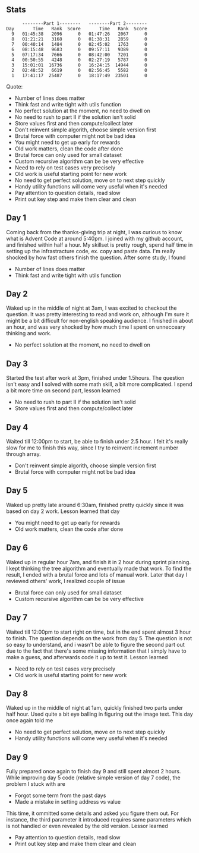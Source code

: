 ## Stats

```
      --------Part 1--------   --------Part 2--------
Day       Time   Rank  Score       Time   Rank  Score
  9   01:45:38   2096      0   01:47:26   2067      0
  8   01:21:21   3168      0   01:38:31   2859      0
  7   00:40:14   1484      0   02:45:02   1763      0
  6   08:15:48   9683      0   09:57:11   9389      0
  5   07:17:34   7666      0   08:42:00   7201      0
  4   00:50:55   4248      0   02:27:19   5787      0
  3   15:01:01  16736      0   16:24:15  14944      0
  2   02:48:52   6619      0   02:56:45   5582      0
  1   17:41:17  25487      0   18:17:49  23501      0
```

Quote: 

- Number of lines does matter
- Think fast and write tight with utils function
- No perfect solution at the moment, no need to dwell on
- No need to rush to part II if the solution isn't solid 
- Store values first and then compute/collect later
- Don't reinvent simple algorith, choose simple version first
- Brutal force with computer might not be bad idea
- You might need to get up early for rewards
- Old work matters, clean the code after done
- Brutal force can only used for small dataset
- Custom recursive algorithm can be be very effective
- Need to rely on test cases very precisely
- Old work is useful starting point for new work
- No need to get perfect solution, move on to next step quickly
- Handy utility functions will come very useful when it's needed
- Pay attention to question details, read slow
- Print out key step and make them clear and clean

## Day 1

Coming back from the thanks-giving trip at night, I was curious to know what is Advent Code at around 5:40pm. I joined with my github account, and finished within half a hour. My skillset is pretty rough, spend half time in setting up the infrastracture code, ex. copy and paste data. I'm really shocked by how fast others finish the question. After some study, I found

- Number of lines does matter
- Think fast and write tight with utils function

## Day 2

Waked up in the middle of night at 3am, I was excited to checkout the question. It was pretty interesting to read and work on, although I'm sure it might be a bit difficult for non-english speaking audience. I finished in about an hour, and was very shocked by how much time I spent on unnecceary thinking and work.

- No perfect solution at the moment, no need to dwell on

## Day 3

Started the test after work at 3pm, finished under 1.5hours. The question isn't easy and I solved with some math skill, a bit more complicated. I spend a bit more time on second part, lesson learned

- No need to rush to part II if the solution isn't solid 
- Store values first and then compute/collect later

## Day 4

Waited till 12:00pm to start, be able to finish under 2.5 hour. I felt it's really slow for me to finish this way, since I try to reinvent increment number through array.

- Don't reinvent simple algorith, choose simple version first
- Brutal force with computer might not be bad idea

## Day 5

Waked up pretty late around 6:30am, finished pretty quickly since it was based on day 2 work. Lesson learned that day

- You might need to get up early for rewards
- Old work matters, clean the code after done

## Day 6

Waked up in regular hour 7am, and finish it in 2 hour during sprint planning. I kept thinking the tree algorithm and eventually made that work. To find the result, I ended with a brutal force and lots of manual work. Later that day I reviewed others' work, I realized couple of issue

- Brutal force can only used for small dataset
- Custom recursive algorithm can be be very effective

## Day 7

Waited till 12:00pm to start right on time, but in the end spent almost 3 hour to finish. The question depends on the work from day 5. The question is not so easy to understand, and i wasn't be able to figure the second part out due to the fact that there's some missing information that I simply have to make a guess, and afterwards code it up to test it. Lesson learned

- Need to rely on test cases very precisely
- Old work is useful starting point for new work

## Day 8

Waked up in the middle of night at 1am, quickly finished two parts under half hour. Used quite a bit eye balling in figuring out the image text. This day once again told me 

- No need to get perfect solution, move on to next step quickly
- Handy utility functions will come very useful when it's needed

## Day 9

Fully prepared once again to finish day 9 and still spent almost 2 hours. While improving day 5 code (relative simple version of day 7 code), the problem I stuck with are

- Forgot some term from the past days
- Made a mistake in setting address vs value

This time, it ommitted some details and asked you figure them out. For instance, the third parameter it introduced requires same parameters which is not handled or even revealed by the old version. Lessor learned

- Pay attention to question details, read slow
- Print out key step and make them clear and clean
